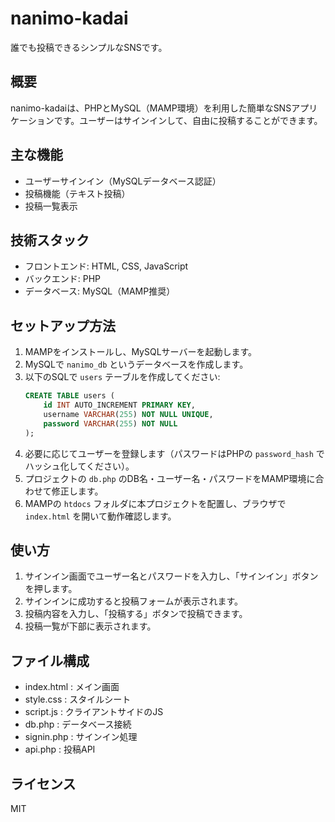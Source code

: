 
# nanimo-kadai

誰でも投稿できるシンプルなSNSです。

## 概要
nanimo-kadaiは、PHPとMySQL（MAMP環境）を利用した簡単なSNSアプリケーションです。ユーザーはサインインして、自由に投稿することができます。

## 主な機能
- ユーザーサインイン（MySQLデータベース認証）
- 投稿機能（テキスト投稿）
- 投稿一覧表示

## 技術スタック
- フロントエンド: HTML, CSS, JavaScript
- バックエンド: PHP
- データベース: MySQL（MAMP推奨）

## セットアップ方法
1. MAMPをインストールし、MySQLサーバーを起動します。
2. MySQLで `nanimo_db` というデータベースを作成します。
3. 以下のSQLで `users` テーブルを作成してください:
	 ```sql
	 CREATE TABLE users (
		 id INT AUTO_INCREMENT PRIMARY KEY,
		 username VARCHAR(255) NOT NULL UNIQUE,
		 password VARCHAR(255) NOT NULL
	 );
	 ```
4. 必要に応じてユーザーを登録します（パスワードはPHPの `password_hash` でハッシュ化してください）。
5. プロジェクトの `db.php` のDB名・ユーザー名・パスワードをMAMP環境に合わせて修正します。
6. MAMPの `htdocs` フォルダに本プロジェクトを配置し、ブラウザで `index.html` を開いて動作確認します。

## 使い方
1. サインイン画面でユーザー名とパスワードを入力し、「サインイン」ボタンを押します。
2. サインインに成功すると投稿フォームが表示されます。
3. 投稿内容を入力し、「投稿する」ボタンで投稿できます。
4. 投稿一覧が下部に表示されます。

## ファイル構成
- index.html : メイン画面
- style.css : スタイルシート
- script.js : クライアントサイドのJS
- db.php : データベース接続
- signin.php : サインイン処理
- api.php : 投稿API

## ライセンス
MIT
